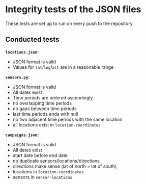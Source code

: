 # Integrity tests of the JSON files

These tests are set up to run on every push to the repository.

## Conducted tests

**`locations.json`:**

-   JSON format is valid
-   Values for `lat`/`lng`/`alt` are in a reasonable range

**`sensors.py`:**

-   JSON format is valid
-   All dates exist
-   Time periods are ordered ascendingly
-   no overlapping time periods
-   no gaps between time periods
-   last time periods ends with null
-   no two adjacent time periods with the same location
-   all locations exist in `location-coordinates`

**`campaigns.json`:**

-   JSON format is valid
-   All dates exist
-   start date before end date
-   no duplicate sensors/locations/directions
-   directions make sense (lat of north > lat of south)
-   locations in `location-coordinates`
-   sensors in `sensor-locations`
